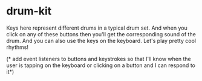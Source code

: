 # drum-kit
<p>
Keys here represent different drums in a typical drum set. And when you click on any of these buttons then you'll get the corresponding sound of the drum. And you can also use the keys on the keyboard.
Let's play pretty cool rhythms!
</p>


(* add event listeners to buttons and keystrokes so that I'll know when the user is tapping on the keyboard or clicking on a button and I can respond to it*)
